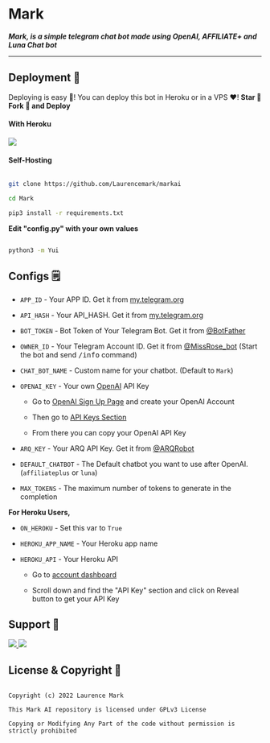 # Mark

***Mark, is a simple telegram chat bot made using OpenAI, AFFILIATE+ and Luna Chat bot***

----

## Deployment 👀

Deploying is easy 🤫! You can deploy this bot in Heroku or in a VPS ♥️! **Star 🌟 Fork 🍴 and Deploy**

#### With Heroku

<a href="https://www.heroku.com/deploy?template=https://github.com/Laurencemark/markai">

  <img src="https://www.herokucdn.com/deploy/button.svg">

</a>

#### Self-Hosting

```bash

git clone https://github.com/Laurencemark/markai

cd Mark

pip3 install -r requirements.txt

```

**Edit "config.py" with your own values**

```bash

python3 -m Yui

```

## Configs 🗒️

- `APP_ID` - Your APP ID. Get it from [my.telegram.org](my.telegram.org)

- `API_HASH` - Your API_HASH. Get it from [my.telegram.org](my.telegram.org)

- `BOT_TOKEN` - Bot Token of Your Telegram Bot. Get it from [@BotFather](https://t.me/BotFather)

- `OWNER_ID` - Your Telegram Account ID. Get it from [@MissRose_bot](https://t.me/MissRose_bot) (Start the bot and send <samp>/info</samp> command)

- `CHAT_BOT_NAME` - Custom name for your chatbot. (Default to `Mark`)

- `OPENAI_KEY` - Your own [OpenAI](https://openai.com/) API Key

  - Go to [OpenAI Sign Up Page](https://beta.openai.com/signup) and create your OpenAI Account

  - Then go to [API Keys Section](https://beta.openai.com/account/api-keys)

  - From there you can copy your OpenAI API Key

- `ARQ_KEY` - Your ARQ API Key. Get it from [@ARQRobot](https://t.me/ARQRobot)

- `DEFAULT_CHATBOT` - The Default chatbot you want to use after OpenAI. (`affiliateplus` or `luna`)

- `MAX_TOKENS` - The maximum number of tokens to generate in the completion

**For Heroku Users,**

- `ON_HEROKU` - Set this var to `True`

- `HEROKU_APP_NAME` - Your Heroku app name

- `HEROKU_API` - Your Heroku API

  - Go to [account dashboard](https://dashboard.heroku.com/account)

  - Scroll down and find the "API Key" section and click on Reveal button to get your API Key

## Support 🍪

<a href="https://t.me/i_laurencemark">

  <img src="https://img.shields.io/badge/Updates_Channel-0a0a0a?style=for-the-badge&logo=telegram&logoColor=white">

</a>

<a href="https://t.me/laurencemarks_chat">

  <img src="https://img.shields.io/badge/Support_Group-0a0a0a?style=for-the-badge&logo=telegram&logoColor=white">

</a>

</br>

## License & Copyright 👮

```

Copyright (c) 2022 Laurence Mark

This Mark AI repository is licensed under GPLv3 License

Copying or Modifying Any Part of the code without permission is strictly prohibited

```
